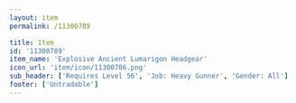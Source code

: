 ```yaml
---
layout: item
permalink: /11300789

title: Item
id: '11300789'
item_name: 'Explosive Ancient Lumarigon Headgear'
icon_url: 'item/icon/11300706.png'
sub_header: ['Requires Level 56', 'Job: Heavy Gunner', 'Gender: All']
footer: ['Untradable']
---
```

